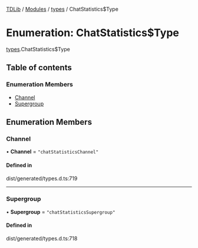 [TDLib](../README.md) / [Modules](../modules.md) / [types](../modules/types.md) / ChatStatistics$Type

# Enumeration: ChatStatistics$Type

[types](../modules/types.md).ChatStatistics$Type

## Table of contents

### Enumeration Members

- [Channel](types.ChatStatistics_Type.md#channel)
- [Supergroup](types.ChatStatistics_Type.md#supergroup)

## Enumeration Members

### Channel

• **Channel** = ``"chatStatisticsChannel"``

#### Defined in

dist/generated/types.d.ts:719

___

### Supergroup

• **Supergroup** = ``"chatStatisticsSupergroup"``

#### Defined in

dist/generated/types.d.ts:718
